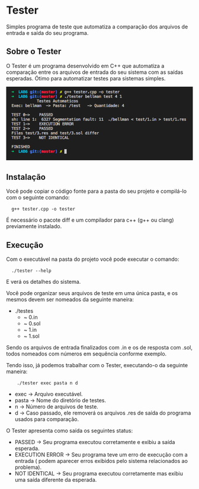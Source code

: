 # Tester
Simples programa de teste que automatiza a comparação dos arquivos de entrada e saída do seu programa.

## Sobre o Tester
O Tester é um programa desenvolvido em C++ que automatiza a comparação entre os arquivos de entrada do seu sistema com as saídas esperadas. Ótimo para automatizar testes para sistemas simples.

![](tester.png)

## Instalação
Você pode copiar o código fonte para a pasta do seu projeto e compilá-lo com o seguinte comando:
```
  g++ tester.cpp -o tester 
```
É necessário o pacote diff e um compilador para c++ (g++ ou clang) previamente instalado.

## Execução

Com o executável na pasta do projeto você pode executar o comando:

```
  ./tester --help
```

E verá os detalhes do sistema.

Você pode organizar seus arquivos de teste em uma única pasta, e os mesmos devem ser nomeados da seguinte maneira:

- ./testes
  - ~ 0.in
  - ~ 0.sol
  - ~ 1.in
  - ~ 1.sol

Sendo os arquivos de entrada finalizados com .in e os de resposta com .sol, todos nomeados com números em sequência conforme exemplo.

Tendo isso, já podemos trabalhar com o Tester, executando-o da seguinte maneira:
```
    ./tester exec pasta n d
```
  - exec  -> Arquivo executável.
  - pasta -> Nome do diretório de testes.
  - n     -> Número de arquivos de teste.
  - d     -> Caso passado, ele removerá os arquivos .res de saída do programa usados para comparação.
  
O Tester apresenta como saída os seguintes status:
  
  - PASSED -> Seu programa executou corretamente e exibiu a saída esperada.
  - EXECUTION ERROR -> Seu programa teve um erro de execução com a entrada ( podem aparecer erros exibidos pelo sistema relacionados ao problema).
  - NOT IDENTICAL -> Seu programa executou corretamente mas exibiu uma saída diferente da esperada.
